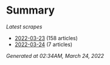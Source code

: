 # Summary
*Latest scrapes*
* [2022-03-23](https://github.com/nuuuwan/news_lk/blob/data/news_lk.2022-03-23.json) (158 articles)
* [2022-03-24](https://github.com/nuuuwan/news_lk/blob/data/news_lk.2022-03-24.json) (7 articles)

*Generated at 02:34AM, March 24, 2022*